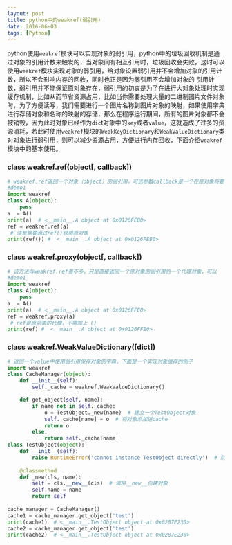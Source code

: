 ```yaml
---
layout: post
title: python中的weakref(弱引用)
date: 2016-06-03
tags: [Python]
---
```


python使用```weakref```模块可以实现对象的弱引用，python中的垃圾回收机制是通过对象的引用计数来触发的，当对象间有相互引用时，垃圾回收会失败，这时可以使用```weakref```模块实现对象的弱引用，给对象设置弱引用并不会增加对象的引用计数，所以不会影响内存的回收，同时也正是因为弱引用不会增加对象的 引用计数，弱引用并不能保证原对象存在，弱引用的初衷是为了在进行大对象处理时实现缓存机制，比如从而节省资源占用，比如当你需要处理大量的二进制图片文件对象时，为了方便读写，我们需要进行一个图片名称到图片对象的映射，如果使用字典进行存储对象和名称的映射的存储，那么在程序运行期间，所有的图片对象都不会被销毁，因为此时对象已经作为```dic```t对象中的```key```或者```value```，这就造成了过多的资源消耗，若此时使用```weakref```模块的```WeakKeyDictionary```和```WeakValueDictionary```类对对象进行弱引用，则可以减少资源占用，方便进行内存回收，下面介绍```weakref```模块中的基本使用。

### class weakref.ref(object[, callback])

```python
# weakref.ref返回一个对象（object）的弱引用，可选参数callback是一个在原对象将要被删除时调用的函数
#demo1
import weakref
class A(object):
    pass
a  = A()
print(a)  # <__main__.A object at 0x0126FEB0>
ref = weakref.ref(a)
 # 注意需要通过ref()获得原对象
print(ref()) #  <__main__.A object at 0x0126FEB0>
```

### class weakref.proxy(object[, callback])

```python
# 该方法与weakref.ref差不多，只是直接返回一个原对象的弱引用的一个代理对象，可以
#demo1
import weakref
class A(object):
    pass
a  = A()
print(a)  # <__main__.A object at 0x0126FFE0>
ref = weakref.proxy(a)
 # ref是原对象的代理，不需加上 ()
print(ref) #  <__main__.A object at 0x0126FFE0>
```
### class weakref.WeakValueDictionary([dict])

```python
# 返回一个value中使用弱引用保存对象的字典，下面是一个实现对象缓存的例子
import weakref
class CacheManager(object):
    def __init__(self):
        self._cache = weakref.WeakValueDictionary()

    def get_object(self, name):
        if name not in self._cache:
            o = TestObject._new(name)  # 建立一个TestObject对象
            self._cache[name] = o  # 将对象添加进cache
            return o
        else:
            return self._cache[name]
class TestObject(object):
    def __init__(self):
        raise RuntimeError('cannot instance TestObject directly')  # 防止直接创建对象
     
    @classmethod     
    def _new(cls, name):
        self = cls.__new__(cls)  # 调用__new__创建对象
        self.name = name
        return self
        
cache_manager = CacheManager()
cache1 = cache_manager.get_object('test') 
print(cache1)  # <__main__.TestObject object at 0x0287E230>
cache2 = cache_manager.get_object('test')            
print(cache2)  # <__main__.TestObject object at 0x0287E230>

```